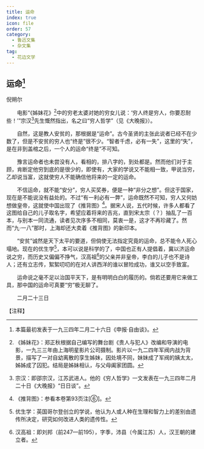 ```yaml
---
title: 运命
index: true
icon: file
order: 57
category:
  - 鲁迅文集
  - 杂文集
tag:  
  - 花边文学
---
```


## 运命[^①]

倪朔尔

　　电影“《姊妹花》[^②]中的穷老太婆对她的穷女儿说：‘穷人终是穷人，你要忍耐些！’”宗汉[^③]先生慨然指出，名之曰“穷人哲学”（见《大晚报》）。

　　自然，这是教人安贫的，那根据是“运命”。古今圣贤的主张此说者已经不在少数了，但是不安贫的穷人也“终是”很不少。“智者千虑，必有一失”，这里的“失”，是在非到盖棺之后，一个人的运命“终是”不可知。

　　豫言运命者也未尝没有人，看相的，排八字的，到处都是。然而他们对于主顾，肯断定他穷到底的是很少的，即使有，大家的学说又不能相一致，甲说当穷，乙却说当富，这就使穷人不能确信他将来的一定的运命。

　　不信运命，就不能“安分”，穷人买奖券，便是一种“非分之想”。但这于国家，现在是不能说没有益处的。不过“有一利必有一弊”，运命既然不可知，穷人又何妨想做皇帝，这就使中国出现了《推背图》[^④]。据宋人说，五代时候，许多人都看了这图给自己的儿子取名字，希望应着将来的吉兆，直到宋太宗（？）抽乱了一百本，与别本一同流通，读者见次序多不相同，莫衷一是，这才不再珍藏了。然而“九·一八”那时，上海却还大卖着《推背图》的新印本。

　　“安贫”诚然是天下太平的要道，但倘使无法指定究竟的运命，总不能令人死心塌地。现在的优生学[^⑤]，本可以说是科学的了，中国也正有人提倡着，冀以济运命说之穷，而历史又偏偏不挣气，汉高祖[^⑥]的父亲并非皇帝，李白的儿子也不是诗人；还有立志传，絮絮叨叨的在对人讲西洋的谁以冒险成功，谁又以空手致富。

　　运命说之毫不足以治国平天下，是有明明白白的履历的。倘若还要用它来做工具，那中国的运命可真要“穷”极无聊了。

　　二月二十三日

【注释】

[^①]:本篇最初发表于一九三四年二月二十六日《申报·自由谈》。

[^②]:《姊妹花》：郑正秋根据自己编写的舞台剧《贵人与犯人》改编和导演的电影，一九三三年由上海明星影片公司摄制。影片以一九二四年军阀内战为背景，描写了一对自幼离散的孪生姊妹，因处境不同，妹妹成了军阀的姨太太，姊姊成了囚犯。结局是姊妹相认，与父母阖家团圆。

[^③]:宗汉：即邵宗汉，江苏武进人。他的《穷人哲学》一文发表在一九三四年二月二十日《大晚报》“日日谈”。

[^④]:《推背图》：参看本卷第93页注[⑥]。

[^⑤]:优生学：英国哥尔登创立的学说，他认为人或人种在生理和智力上的差别由遗传所决定，研究如何改进人类的遗传性。

[^⑥]:汉高祖：即刘邦（前247—前195），字季，沛县（今属江苏）人，汉王朝的建立者。

